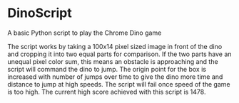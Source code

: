 # DinoScript
A basic Python script to play the Chrome Dino game

The script works by taking a 100x14 pixel sized image in front of the dino and cropping it into two equal parts for comparison. If the two parts have an unequal pixel color sum, this means an obstacle is approaching and the script will command the dino to jump. The origin point for the box is increased with number of jumps over time to give the dino more time and distance to jump at high speeds. The script will fail once speed of the game is too high. The current high score achieved with this script is 1478.
